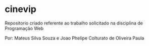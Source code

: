 # cinevip

Repositorio criado referente ao trabalho solicitado na disciplina de Programação Web

Por: Mateus Silva Souza e Joao Phelipe Colturato de Oliveira Paula